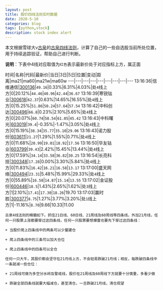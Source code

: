 ```yaml
---
layout: post
title: 股价四线法则实时数据
date: 2020-5-10
categories: blog
tags: [python,stock]
description: stock index alert
---
```



本文根据雪球大v[古泉](https://xueqiu.com/u/7148646888)的[古泉四线法则](https://xueqiu.com/7148646888/130498192)，计算了自己的一些自选股当前所处位置，用于持续追踪验证，帮助自己进行判断。

**说明**：下表中4线对应取值为`红色`表示最新价处于对应指标上方，属正面

时间|名称|代码|最新价|当日|3日|5日|位置|变动|距离|ma21|ma60|ma21w|ma60w
---|---|---|---|---|---|---|---|---
13:16:36|信维通信|[300136](https://xueqiu.com/S/SZ300136)|`49.16`|0.33%|6.31%|4.03%|处`4`线上方|0|20.12%|`44.46`|`40.96`|`42.44`|`36.67`
13:16:39|寒锐钴业|[300618](https://xueqiu.com/S/SZ300618)|`62.37`|0.63%|14.65%|16.55%|处`4`线上方|0|15.25%|`51.86`|`50.24`|`57.64`|`57.54`
13:16:42|中科创达|[300496](https://xueqiu.com/S/SZ300496)|`66.8`|0.23%|2.10%|5.65%|处`4`线上方|0|20.07%|`60.74`|`58.54`|`61.05`|`45.42`
13:16:43|中科曙光|[603019](https://xueqiu.com/S/SH603019)|`39.4`|-0.35%|-1.47%|3.05%|处`4`线上方|0|15.19%|`38.34`|`35.77`|`35.10`|`29.06`
13:16:43|诺力股份|[603611](https://xueqiu.com/S/SH603611)|`21.27`|1.29%|1.55%|0.71%|处`4`线上方|0|11.68%|`20.99`|`19.01`|`18.92`|`17.56`
13:16:50|华友钴业|[603799](https://xueqiu.com/S/SH603799)|`39.43`|2.42%|15.45%|13.44%|处`4`线上方|0|17.59%|`34.14`|`33.58`|`36.82`|`30.25`
13:16:54|长亮科技|[300348](https://xueqiu.com/S/SZ300348)|`17.28`|0.00%|3.30%|5.84%|处`4`线上方|0|11.83%|`16.42`|`16.21`|`16.58`|`13.17`
13:17:00|盛天网络|[300494](https://xueqiu.com/S/SZ300494)|`23.31`|5.48%|15.99%|29.33%|处`4`线上方|0|55.89%|`16.58`|`14.87`|`15.14`|`13.55`
13:17:02|金证股份|[600446](https://xueqiu.com/S/SH600446)|`18.5`|1.43%|2.65%|1.62%|处`3`线上方|1|2.10%|`17.41`|`17.30`|`18.26`|19.70
13:17:03|赢时胜|[300377](https://xueqiu.com/S/SZ300377)|`8.75`|1.27%|3.77%|3.20%|处`1`线上方|1|-11.16%|`8.70`|9.66|10.33|11.00

```
古泉4线法则的精髓如下。抓住21日线、60日线、21周线及60周线等四条线，外加21月线，任何一只股票上涨都要穿过这四条线，任何一只股票要想爆雷也要先下穿过这四条线：

+ 当股价爬上四条线中的两条可以少量建仓

+ 爬上四条线中的三条可以加大仓位

+ 爬上四条线中的四条可以全仓

任何一只大牛，其股价都会坚守在21月线上方，不会轻易跌破21月线；相反，每跌破四条线中一条就减一些仓位：

+ 21周线可做为多空分水岭及警戒线，股价在21周线及60周线下方就要十分慎重，多看少做

+ 跌破全部四条线就要大幅减仓，甚至清仓，一旦跌破21月线，清仓观望
```